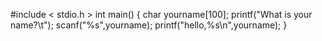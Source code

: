 #include < stdio.h >
int main()
{
     char yourname[100];
     printf("What is your name?\t");
     scanf("%s",yourname);
     printf("hello,%s\n",yourname);
}


